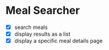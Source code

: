 # Meal Searcher

- [x] search meals
- [x] display results as a list
- [x] display a specific meal details page
